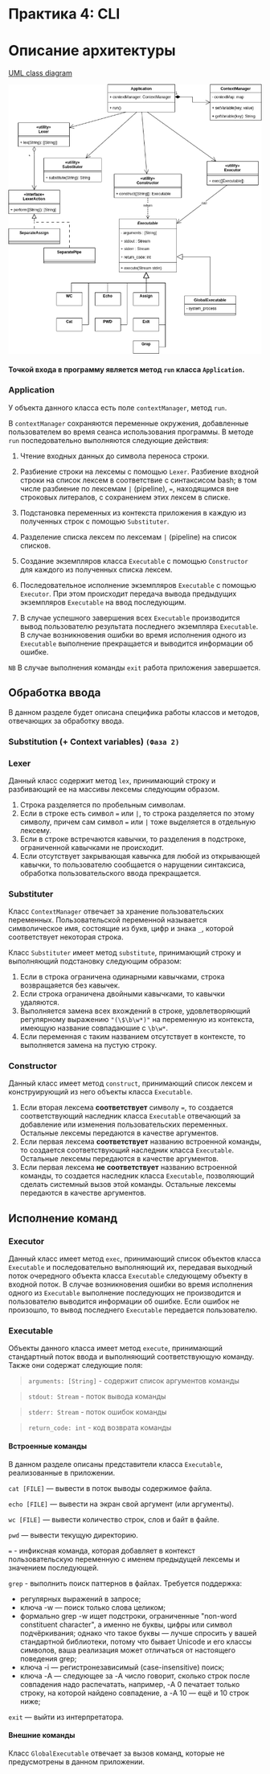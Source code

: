 # Практика 4: CLI

# Описание архитектуры

[UML class diagram](https://viewer.diagrams.net/?tags=%7B%7D&target=blank&highlight=0000ff&edit=_blank&layers=1&nav=1&title=cli-class_scheme.drawio#Uhttps%3A%2F%2Fraw.githubusercontent.com%2Fkgamora%2Fcli-itmo-sd-2023%2Fupdate_architecture%2Farchitecture%2Fcli-class_scheme.drawio)


![UML class diagram](cli-class_scheme.drawio.png)


#### Точкой входа в программу является метод `run` класса `Application`.

### Application

У объекта данного класса есть поле `contextManager`, метод `run`.

В `contextManager` сохраняются переменные окружения, добавленные пользователем во время сеанса использования программы.
В методе `run` поспедовательно выполняются следующие действия:

1. Чтение входных данных до символа переноса строки.

2. Разбиение строки на лексемы с помощью `Lexer`. Разбиение входной строки на список лексем в соответствие с синтаксисом bash;  в том числе разбиение по лексемам `|` (pipeline), `=`, находящимся вне строковых литералов, с сохранением этих лексем в списке.

4. Подстановка переменных из контекста приложения в каждую из полученных строк с помощью `Substituter`.

5. Разделение списка лексем по лексемам `|` (pipeline) на список списков. 

6. Создание экземпляров класса `Executable` с помощью `Constructor` для каждого из полученных списка лексем. 

7. Последовательное исполнение экземпляров `Executable` с помощью `Executor`. При этом происходит передача вывода предыдущих экземпляров `Executable` на ввод последующим. 

8. В случае успешного завершения всех `Executable` производится вывод пользователю результата последнего экземпляра `Executable`. В случае возникновения ошибки во время исполнения одного из `Executable` выполнение прекращается и выводится информации об ошибке.

`NB` В случае выполнения команды `exit` работа приложения завершается.

## Обработка ввода

В данном разделе будет описана специфика работы классов и методов, отвечающих за обработку ввода.

### Substitution (+ Context variables) `(Фаза 2)`

### Lexer

Данный класс содержит метод `lex`, принимающий строку и разбивающий ее на массивы лексемы следующим образом.

1. Строка разделяется по пробельным символам.
2. Если в строке есть символ `=` или `|`, то строка разделяется по этому символу, причем сам символ `=` или `|` тоже выделяется в отдельную лексему. 
3. Если в строке встречаются кавычки, то разделения в подстроке, ограниченной кавычками не происходит.
4. Если отсутствует закрывающая кавычка для любой из открывающей кавычки, то пользователю сообщается о нарущении синтаксиса, обработка пользовательского ввода прекращается. 

### Substituter

Класс `ContextManager` отвечает за хранение пользовательских переменных. 
Пользовательской переменной называется символическое имя, состоящие из букв, цифр и знака `_`, которой соответствует некоторая строка. 

Класс `Substituter` имеет метод `substitute`, принимающий строку и выполняющий подстановку следующим образом:

1. Если в строка ограничена одинарными кавычками, строка возвращаяется без кавычек.
2. Если строка ограничена двойными кавычками, то кавычки удаляются.
3. Выполняется замена всех вхождений в строке, удовлетворяющий регулярному выражению `"(\$\b\w*)"` на переменную из контекста, имеющую название совпадаюшие с `\b\w*`. 
4. Если переменная с таким названием отсутствует в контексте, то выполняется замена на пустую строку.



### Constructor

Данный класс имеет метод `construct`, принимающий список лексем и конструирующий из него объекты класса `Executable`.

1. Если вторая лексема **соответствует** символу `=`, то создается соответствующий наследник класса `Executable` отвечающий за добавление или изменения пользовательских переменных. Остальные лексемы передаются в качестве аргументов.
1. Если первая лексема **соответствует** названию встроенной команды, то создается соответствующий наследник класса `Executable`. Остальные лексемы передаются в качестве аргументов.
2. Если первая лексема **не** **соответствует** названию встроенной команды, то создается наследник класса `Executable`, позволяющий сделать системный вызов этой команды. Остальные лексемы передаются в качестве аргументов.

## Исполнение команд

### Executor

Данный класс имеет метод `exec`, принимающий список объектов класса `Executable` и последовательно выполняющий их, передавая выходный поток очередного объекта класса `Executable` следующему объекту в входной поток.  В случае возникновения ошибки во время исполнения одного из `Executable` выполнение последующих не производится и пользователю выводится информации об ошибке. Если ошибок не произошло, то вывод последнего `Executable` передается пользователю.

### Executable

Объекты данного класса имеет метод `execute`, принимающий стандартный поток ввода и выполняющий соответствующую команду. Также они содержат следующие поля:

> `arguments: [String]` - содержит список аргументов команды

> `stdout: Stream` - поток вывода команды

> `stderr: Stream` - поток ошибок команды

> `return_code: int` - код возврата команды

#### Встроенные команды

В данном разделе описаны представители класса `Executable`, реализованные в приложении.

`cat [FILE]`  — вывести в поток выводы содержимое файла.

`echo [FILE]` — вывести на экран свой аргумент (или аргументы).

`wc [FILE]` — вывести количество строк, слов и байт в файле.

`pwd` — вывести текущую директорию.

`=` - инфиксная команда, которая добавляет в контекст пользовательскую переменную с именем предыдущей лексемы и значением последующей. 

`grep` - выполнить поиск паттернов в файлах. Требуется поддержка:
  - регулярных выражений в запросе;
  - ключа -w — поиск только слова целиком;
  - формально grep -w ищет подстроки, ограниченные "non-word constituent character", а именно не буквы, цифры или символ подчёркивания; однако что такое буквы — лучше спросить у вашей стандартной библиотеки, потому что бывает Unicode и его классы символов, ваша реализация может отличаться от настоящего поведения grep;
  - ключа -i — регистронезависимый (case-insensitive) поиск;
  - ключа -A — следующее за -A число говорит, сколько строк после совпадения надо распечатать, например, -A 0 печатает только строку, на которой найдено совпадение, а -A 10 — ещё и 10 строк ниже;

`exit` — выйти из интерпретатора.

#### Внешние команды

Класс `GlobalExecutable` отвечает за вызов команд, которые не предусмотрены в данном приложении.
